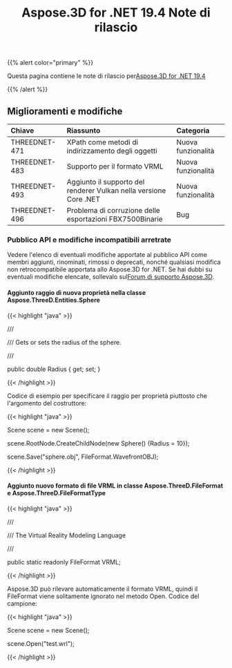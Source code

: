 ﻿---
title: Aspose.3D for .NET 19.4 Note di rilascio
type: docs
weight: 90
url: /it/net/aspose-3d-for-net-19-4-release-notes/
---
{{% alert color="primary" %}} 

Questa pagina contiene le note di rilascio per[Aspose.3D for .NET 19.4](https://www.nuget.org/packages/Aspose.3D/19.4.0)

{{% /alert %}} 
## **Miglioramenti e modifiche**

|**Chiave**|**Riassunto**|**Categoria**|
|:- |:- |:- |
|THREEDNET-471|XPath come metodi di indirizzamento degli oggetti|Nuova funzionalità|
|THREEDNET-483|Supporto per il formato VRML|Nuova funzionalità|
|THREEDNET-493|Aggiunto il supporto del renderer Vulkan nella versione Core .NET|Nuova funzionalità|
|THREEDNET-496|Problema di corruzione delle esportazioni FBX7500Binarie|Bug|
### **Pubblico API e modifiche incompatibili arretrate**
Vedere l'elenco di eventuali modifiche apportate al pubblico API come membri aggiunti, rinominati, rimossi o deprecati, nonché qualsiasi modifica non retrocompatibile apportata allo Aspose.3D for .NET. Se hai dubbi su eventuali modifiche elencate, sollevalo sul[Forum di supporto Aspose.3D](https://forum.aspose.com/c/3d).
#### **Aggiunto raggio di nuova proprietà nella classe Aspose.ThreeD.Entities.Sphere**
{{< highlight "java" >}}

 /// <summary>

/// Gets or sets the radius of the sphere.

/// </summary>

public double Radius { get; set; }

{{< /highlight >}}

Codice di esempio per specificare il raggio per proprietà piuttosto che l'argomento del costruttore:

{{< highlight "java" >}}

 Scene scene = new Scene();

scene.RootNode.CreateChildNode(new Sphere() {Radius = 10});

scene.Save("sphere.obj", FileFormat.WavefrontOBJ);

{{< /highlight >}}
#### **Aggiunto nuovo formato di file VRML in classe Aspose.ThreeD.FileFormat e Aspose.ThreeD.FileFormatType**
{{< highlight "java" >}}

 /// <summary>

/// The Virtual Reality Modeling Language

/// </summary>

public static readonly FileFormat VRML;

{{< /highlight >}}

Aspose.3D può rilevare automaticamente il formato VRML, quindi il FileFormat viene solitamente ignorato nel metodo Open. Codice del campione:

{{< highlight "java" >}}

 Scene scene = new Scene();

scene.Open("test.wrl");

{{< /highlight >}}
